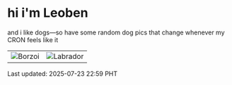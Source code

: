 # hi i'm Leoben

and i like dogs—so have some random dog pics that change whenever my CRON feels like it

|  |  |
|--------|----------|
| ![Borzoi](https://random-dog-vercel.vercel.app/api/random-borzoi?v=1753282773) | ![Labrador](https://random-dog-vercel.vercel.app/api/random-labrador?v=1753282773) |

Last updated: 2025-07-23 22:59 PHT
